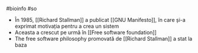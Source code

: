 #bioinfo #so 
- În 1985, [[Richard Stallman]] a publicat [[GNU Manifesto]], în care și-a exprimat motivația pentru a crea un sistem 
- Aceasta a crescut pe urmă în [[Free software foundation]] 
- The free software philosophy promovată de [[Richard Stallman]] a stat la baza 